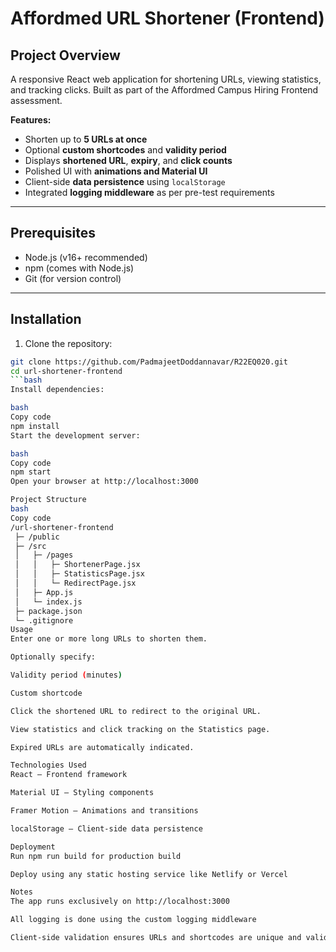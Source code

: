 # Affordmed URL Shortener (Frontend)

## Project Overview
A responsive React web application for shortening URLs, viewing statistics, and tracking clicks. Built as part of the Affordmed Campus Hiring Frontend assessment.

**Features:**
- Shorten up to **5 URLs at once**
- Optional **custom shortcodes** and **validity period**
- Displays **shortened URL**, **expiry**, and **click counts**
- Polished UI with **animations and Material UI**
- Client-side **data persistence** using `localStorage`
- Integrated **logging middleware** as per pre-test requirements

---

## Prerequisites
- Node.js (v16+ recommended)  
- npm (comes with Node.js)  
- Git (for version control)

---

## Installation
1. Clone the repository:

```bash
git clone https://github.com/PadmajeetDoddannavar/R22EQ020.git
cd url-shortener-frontend
```bash
Install dependencies:

bash
Copy code
npm install
Start the development server:

bash
Copy code
npm start
Open your browser at http://localhost:3000

Project Structure
bash
Copy code
/url-shortener-frontend
 ├─ /public
 ├─ /src
 │   ├─ /pages
 │   │   ├─ ShortenerPage.jsx
 │   │   ├─ StatisticsPage.jsx
 │   │   └─ RedirectPage.jsx
 │   ├─ App.js
 │   └─ index.js
 ├─ package.json
 └─ .gitignore
Usage
Enter one or more long URLs to shorten them.

Optionally specify:

Validity period (minutes)

Custom shortcode

Click the shortened URL to redirect to the original URL.

View statistics and click tracking on the Statistics page.

Expired URLs are automatically indicated.

Technologies Used
React – Frontend framework

Material UI – Styling components

Framer Motion – Animations and transitions

localStorage – Client-side data persistence

Deployment
Run npm run build for production build

Deploy using any static hosting service like Netlify or Vercel

Notes
The app runs exclusively on http://localhost:3000

All logging is done using the custom logging middleware

Client-side validation ensures URLs and shortcodes are unique and valid
